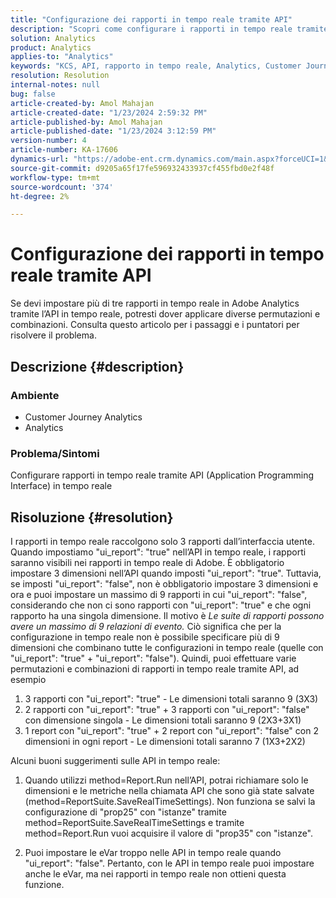 ```yaml
---
title: "Configurazione dei rapporti in tempo reale tramite API"
description: "Scopri come configurare i rapporti in tempo reale tramite API in Adobe Analytics."
solution: Analytics
product: Analytics
applies-to: "Analytics"
keywords: "KCS, API, rapporto in tempo reale, Analytics, Customer Journey Analytics"
resolution: Resolution
internal-notes: null
bug: false
article-created-by: Amol Mahajan
article-created-date: "1/23/2024 2:59:32 PM"
article-published-by: Amol Mahajan
article-published-date: "1/23/2024 3:12:59 PM"
version-number: 4
article-number: KA-17606
dynamics-url: "https://adobe-ent.crm.dynamics.com/main.aspx?forceUCI=1&pagetype=entityrecord&etn=knowledgearticle&id=cb533e00-00ba-ee11-a569-6045bd006c82"
source-git-commit: d9205a65f17fe596932433937cf455fbd0e2f48f
workflow-type: tm+mt
source-wordcount: '374'
ht-degree: 2%

---
```


# Configurazione dei rapporti in tempo reale tramite API


Se devi impostare più di tre rapporti in tempo reale in Adobe Analytics tramite l’API in tempo reale, potresti dover applicare diverse permutazioni e combinazioni. Consulta questo articolo per i passaggi e i puntatori per risolvere il problema.

## Descrizione {#description}


### <b>Ambiente</b>

- Customer Journey Analytics
- Analytics




### <b>Problema/Sintomi</b>

Configurare rapporti in tempo reale tramite API (Application Programming Interface) in tempo reale


## Risoluzione {#resolution}


I rapporti in tempo reale raccolgono solo 3 rapporti dall’interfaccia utente.
Quando impostiamo &quot;ui_report&quot;: &quot;true&quot; nell’API in tempo reale, i rapporti saranno visibili nei rapporti in tempo reale di Adobe. È obbligatorio impostare 3 dimensioni nell’API quando imposti &quot;ui_report&quot;: &quot;true&quot;.
Tuttavia, se imposti &quot;ui_report&quot;: &quot;false&quot;, non è obbligatorio impostare 3 dimensioni e ora e puoi impostare un massimo di 9 rapporti in cui &quot;ui_report&quot;: &quot;false&quot;, considerando che non ci sono rapporti con &quot;ui_report&quot;: &quot;true&quot; e che ogni rapporto ha una singola dimensione.
Il motivo è *Le suite di rapporti possono avere un massimo di 9 relazioni di evento.* Ciò significa che per la configurazione in tempo reale non è possibile specificare più di 9 dimensioni che combinano tutte le configurazioni in tempo reale (quelle con &quot;ui_report&quot;: &quot;true&quot; + &quot;ui_report&quot;: &quot;false&quot;).
Quindi, puoi effettuare varie permutazioni e combinazioni di rapporti in tempo reale tramite API, ad esempio

1. 3 rapporti con &quot;ui_report&quot;: &quot;true&quot; - Le dimensioni totali saranno 9 (3X3)
2. 2 rapporti con &quot;ui_report&quot;: &quot;true&quot; + 3 rapporti con &quot;ui_report&quot;: &quot;false&quot; con dimensione singola - Le dimensioni totali saranno 9 (2X3+3X1)
3. 1 report con &quot;ui_report&quot;: &quot;true&quot; + 2 report con &quot;ui_report&quot;: &quot;false&quot; con 2 dimensioni in ogni report - Le dimensioni totali saranno 7 (1X3+2X2)


Alcuni buoni suggerimenti sulle API in tempo reale:

1. Quando utilizzi method=Report.Run nell’API, potrai richiamare solo le dimensioni e le metriche nella chiamata API che sono già state salvate (method=ReportSuite.SaveRealTimeSettings). Non funziona se salvi la configurazione di &quot;prop25&quot; con &quot;istanze&quot; tramite method=ReportSuite.SaveRealTimeSettings e tramite method=Report.Run vuoi acquisire il valore di &quot;prop35&quot; con &quot;istanze&quot;.


2. Puoi impostare le eVar troppo nelle API in tempo reale quando &quot;ui_report&quot;: &quot;false&quot;. Pertanto, con le API in tempo reale puoi impostare anche le eVar, ma nei rapporti in tempo reale non ottieni questa funzione.

